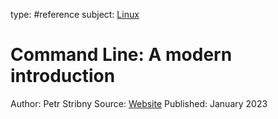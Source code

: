 type: #reference
subject: [Linux](Linux.md)
<!-- Subject should be a hub note -->
# Command Line: A modern introduction

Author: Petr Stribny
Source: [Website](https://stribny.name/blog/command-line-book/)
Published: January 2023
